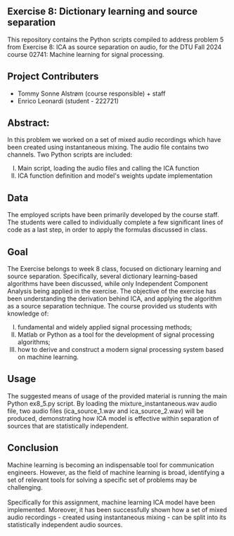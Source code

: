 ## Exercise 8: Dictionary learning and source separation
This repository contains the Python scripts compiled to address problem 5 from Exercise 8: ICA as source separation on audio, for the DTU Fall 2024 course 02741: Machine learning for signal processing.

## Project Contributers
<ul>
  <li>Tommy Sonne Alstrøm (course responsible) + staff</li>
  <li>Enrico Leonardi (student - 222721)</li>
</ul>

## Abstract:
In this problem we worked on a set of mixed audio recordings which have been created using instantaneous mixing. The audio file contains two channels. Two Python scripts are included:
<ol type="I">
  <li>Main script, loading the audio files and calling the ICA function</li>
  <li>ICA function definition and model's weights update implementation</li>
</ol>

## Data
The employed scripts have been primarily developed by the course staff. The students were called to individually complete a few significant lines of code as a last step, in order to apply the formulas discussed in class.

## Goal
The Exercise belongs to week 8 class, focused on dictionary learning and source separation. Specifically, several dictionary learning-based algorithms have been discussed, while only Independent Component Analysis being applied in the exercise. The objective of the exercise has been understanding the derivation behind ICA, and applying the algorithm as a source separation technique. The course provided us students with knowledge of:
<ol type="I">
  <li>fundamental and widely applied signal processing methods;</li>
  <li>Matlab or Python as a tool for the development of signal processing algorithms;</li>
  <li>how to derive and construct a modern signal processing system based on machine learning.</li>
</ol>

## Usage
The suggested means of usage of the provided material is running the main Python ex8_5.py script. By loading the mixture_instantaneous.wav audio file, two audio files (ica_source_1.wav and ica_source_2.wav) will be produced, demonstrating how ICA model is effective within separation of sources that are statistically independent.

## Conclusion
Machine learning is becoming an indispensable tool for communication engineers. However, as the field of machine learning is broad, identifying a set of relevant tools for solving a specific set of problems may be challenging. <br/><br/> Specifically for this assignment, machine learning ICA model have been implemented. Moreover, it has been successfully shown how a set of mixed audio recordings - created using instantaneous mixing - can be split into its statistically independent audio sources.

